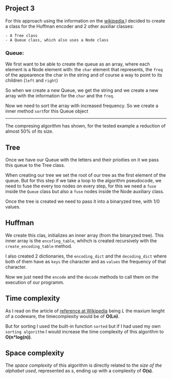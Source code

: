 ## Project 3

For this approach using the information on the [wikipedia ](https://en.wikipedia.org/wiki/Huffman_coding) I decided to create a class for the Huffman encoder and 2 other auxiliar classes:

    - A Tree class
    - A Queue class, which also uses a Node class

### Queue:

We first want to be able to create the queue as an array, where each element is a Node element with: the `char` element that represents, the `freq` of the appearence the char in the string and of course a way to point to its children (`left` and `right`)

So when we create a new Queue, we get the string and we create a new array with the information for the `char` and the `freq`.

Now we need to sort the array with increased frequency. So we create a inner method `sort`for this Queue object

---

The compresing algorithm has shown, for the tested example a reduction of almost 50% of its size.

## Tree

Once we have our Queue with the letters and their prioities on it we pass this queue to the Tree class.

When creating our tree we set the root of our tree as the first element of the queue.
But for this step if we take a loop to the algorithm pseudocode, we need to fuse the every too nodes on every step, for this we need a `fuse` inside the `Queue` class but also a `fuse` nodes inside the Node auxiliary class.

Once the tree is created we need to pass it into a binaryzed tree, with 1/0 values.

## Huffman

We create this clas, initializes an inner array (from the binaryzed tree).
This inner array is the `encofing_table`, whihch is created recursively with the `create_encoding_table` method.

I also created 2 dictionaries, the `encoding_dict` and the `decoding_dict` where both of them have as `keys` the character and as `values` the frequency of that character.

Now we just need the `encode` and the `decode` methods to call them on the execution of our programm.

## Time complexity

As I read on the article of [reference at Wikipedia](https://en.wikipedia.org/wiki/Huffman_coding#Optimality) being _L_ the maxium lenght of a codeware, the timecomplexity would be of **O(Ln)**.

But for sorting I used the built-in function `sorted` but if I had used my own `sorting algorithm` I would increase the time complexity of this algorithm to **O(n\*log(n))**.

## Space complexity

The _space complexity_ of this algorithm is directly related to the _size of the alphabet used_, represented as _s_, ending up with a complexity of **O(s)**.
